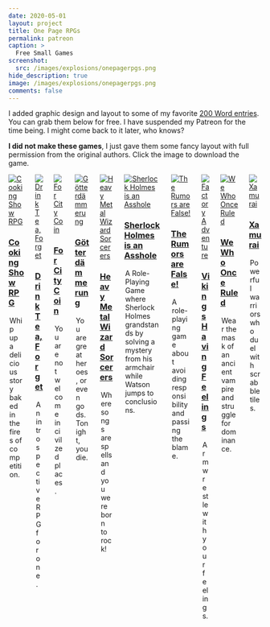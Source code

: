 ```yaml
---
date: 2020-05-01
layout: project
title: One Page RPGs
permalink: patreon
caption: >
  Free Small Games
screenshot:
  src: /images/explosions/onepagerpgs.png
hide_description: true
image: /images/explosions/onepagerpgs.png
comments: false
---
```


I added graphic design and layout to some of my favorite [200 Word entries](https://200wordrpg.github.io/). You can grab them below for free. I have suspended my Patreon for the time being. I might come back to it later, who knows?

**I did not make these games**, I just gave them some fancy layout with full permission from the original authors. Click the image to download the game.

<div class="columns">
  <div class="column column-1-2">
    <article class="project-card">
      <a target="_blank" href="/files/Explosions/CookingShowRPG.pdf" class="no-hover no-print-link " tabindex="-1">
        <div class="project-card-img img sixteen-nine">
          <img src="/images/explosions/Cooking_Show.png" alt="Cooking Show RPG"
            sizes="(min-width: 90em) 22.5rem, (min-width: 54em) 19.5rem, (min-width: 42em) 17.5rem, 100vw">
        </div>
      </a>
      <h3 class="project-card-title">
        <a target="_blank" href="/files/Explosions/CookingShowRPG.pdf" class="flip-title">Cooking Show RPG</a>
      </h3>
      <legend class="project-card-text fine faded">Whip up a delicious story baked in the fires of competition.</legend>
    </article>
  </div>
  <div class="column column-1-2">
    <article class="project-card">
      <a target="_blank" href="/files/Explosions/DrinkTeaForget.pdf" class="no-hover no-print-link " tabindex="-1">
        <div class="project-card-img img sixteen-nine">
          <img src="/images/explosions/Drink_Tea_Forget.png" alt="Drink Tea, Forget"
            sizes="(min-width: 90em) 22.5rem, (min-width: 54em) 19.5rem, (min-width: 42em) 17.5rem, 100vw">
        </div>
      </a>
      <h3 class="project-card-title">
        <a target="_blank" href="/files/Explosions/DrinkTeaForget.pdf" class="flip-title">Drink Tea, Forget</a>
      </h3>
      <legend class="project-card-text fine faded">An introspective RPG for one.</legend>
    </article>
  </div>
  <div class="column column-1-2">
    <article class="project-card">
      <a target="_blank" href="/files/Explosions/ForCityCoin.pdf" class="no-hover no-print-link " tabindex="-1">
        <div class="project-card-img img sixteen-nine">
          <img src="/images/explosions/ForCityCoin.png" alt="For City Coin"
            sizes="(min-width: 90em) 22.5rem, (min-width: 54em) 19.5rem, (min-width: 42em) 17.5rem, 100vw">
        </div>
      </a>
      <h3 class="project-card-title">
        <a target="_blank" href="/files/Explosions/ForCityCoin.pdf" class="flip-title">For City Coin</a>
      </h3>
      <legend class="project-card-text fine faded">You are not welcome in civilzed places.</legend>
    </article>
  </div>
  <div class="column column-1-2">
    <article class="project-card">
      <a target="_blank" href="/files/Explosions/Götterdämmerung.pdf" class="no-hover no-print-link " tabindex="-1">
        <div class="project-card-img img sixteen-nine">
          <img src="/images/explosions/DeathBattle.png" alt="Götterdämmerung"
            sizes="(min-width: 90em) 22.5rem, (min-width: 54em) 19.5rem, (min-width: 42em) 17.5rem, 100vw">
        </div>
      </a>
      <h3 class="project-card-title">
        <a target="_blank" href="/files/Explosions/Götterdämmerung.pdf" class="flip-title">Götterdämmerung</a>
      </h3>
      <legend class="project-card-text fine faded">You are great heroes, or even gods. Tonight, you die.</legend>
    </article>
  </div>
  <div class="column column-1-2">
    <article class="project-card">
      <a target="_blank" href="/files/Explosions/HeavyMetalWizards.pdf" class="no-hover no-print-link " tabindex="-1">
        <div class="project-card-img img sixteen-nine">
          <img src="/images/explosions/wizards.png" alt="Heavy Metal Wizard Sorcerers"
            sizes="(min-width: 90em) 22.5rem, (min-width: 54em) 19.5rem, (min-width: 42em) 17.5rem, 100vw">
        </div>
      </a>
      <h3 class="project-card-title">
        <a target="_blank" href="/files/Explosions/HeavyMetalWizards.pdf" class="flip-title">Heavy Metal Wizard
          Sorcerers</a>
      </h3>
      <legend class="project-card-text fine faded">Where songs are spells and you were born to rock!</legend>
    </article>
  </div>
  <div class="column column-1-2">
    <article class="project-card">
      <a target="_blank" href="/files/Explosions/SherlockIsAnAsshole.pdf" class="no-hover no-print-link " tabindex="-1">
        <div class="project-card-img img sixteen-nine">
          <img src="/images/explosions/sherlock.png" alt="Sherlock Holmes is an Asshole"
            sizes="(min-width: 90em) 22.5rem, (min-width: 54em) 19.5rem, (min-width: 42em) 17.5rem, 100vw">
        </div>
      </a>
      <h3 class="project-card-title">
        <a target="_blank" href="/files/Explosions/SherlockIsAnAsshole.pdf" class="flip-title">Sherlock Holmes is an
          Asshole</a>
      </h3>
      <legend class="project-card-text fine faded">A Role-Playing Game where Sherlock Holmes grandstands by solving a
        mystery from his armchair while Watson jumps to conclusions.</legend>
    </article>
  </div>
  <div class="column column-1-2">
    <article class="project-card">
      <a target="_blank" href="/files/Explosions/RumorsAreFalse.pdf" class="no-hover no-print-link " tabindex="-1">
        <div class="project-card-img img sixteen-nine">
          <img src="/images/explosions/rumors.png" alt="The Rumors are False!"
            sizes="(min-width: 90em) 22.5rem, (min-width: 54em) 19.5rem, (min-width: 42em) 17.5rem, 100vw">
        </div>
      </a>
      <h3 class="project-card-title">
        <a target="_blank" href="/files/Explosions/RumorsAreFalse.pdf" class="flip-title">The Rumors are False!</a>
      </h3>
      <legend class="project-card-text fine faded">A role-playing game about avoiding responsibility and passing the
        blame.</legend>
    </article>
  </div>
  <div class="column column-1-2">
    <article class="project-card">
      <a target="_blank" href="/files/Explosions/VikingsHavingFeelings.pdf" class="no-hover no-print-link "
        tabindex="-1">
        <div class="project-card-img img sixteen-nine">
          <img src="/images/explosions/Feelings.jpg" alt="Factory Adventure"
            sizes="(min-width: 90em) 22.5rem, (min-width: 54em) 19.5rem, (min-width: 42em) 17.5rem, 100vw">
        </div>
      </a>
      <h3 class="project-card-title">
        <a target="_blank" href="/files/Explosions/VikingsHavingFeelings.pdf" class="flip-title">Vikings Having
          Feelings</a>
      </h3>
      <legend class="project-card-text fine faded">Arm wrestle with your feelings.</legend>
    </article>
  </div>
  <div class="column column-1-2">
    <article class="project-card">
      <a target="_blank" href="/files/Explosions/WeWhoOnceRuled.pdf" class="no-hover no-print-link " tabindex="-1">
        <div class="project-card-img img sixteen-nine">
          <img src="/images/explosions/WeWhoOnceRuled.png" alt="We Who Once Ruled"
            sizes="(min-width: 90em) 22.5rem, (min-width: 54em) 19.5rem, (min-width: 42em) 17.5rem, 100vw">
        </div>
      </a>
      <h3 class="project-card-title">
        <a target="_blank" href="/files/Explosions/WeWhoOnceRuled.pdf" class="flip-title">We Who Once Ruled</a>
      </h3>
      <legend class="project-card-text fine faded">Wear the mask of an ancient vampire and struggle for dominance.
      </legend>
    </article>
  </div>
  <div class="column column-1-2">
    <article class="project-card">
      <a target="_blank" href="/files/Explosions/Xamurai.pdf" class="no-hover no-print-link " tabindex="-1">
        <div class="project-card-img img sixteen-nine">
          <img src="/images/explosions/xamurai.png" alt="Xamurai"
            sizes="(min-width: 90em) 22.5rem, (min-width: 54em) 19.5rem, (min-width: 42em) 17.5rem, 100vw">
        </div>
      </a>
      <h3 class="project-card-title">
        <a target="_blank" href="/files/Explosions/Xamurai.pdf" class="flip-title">Xamurai</a>
      </h3>
      <legend class="project-card-text fine faded">Powerful warriors who duel with scrabble tiles.</legend>
    </article>
  </div>
</div>